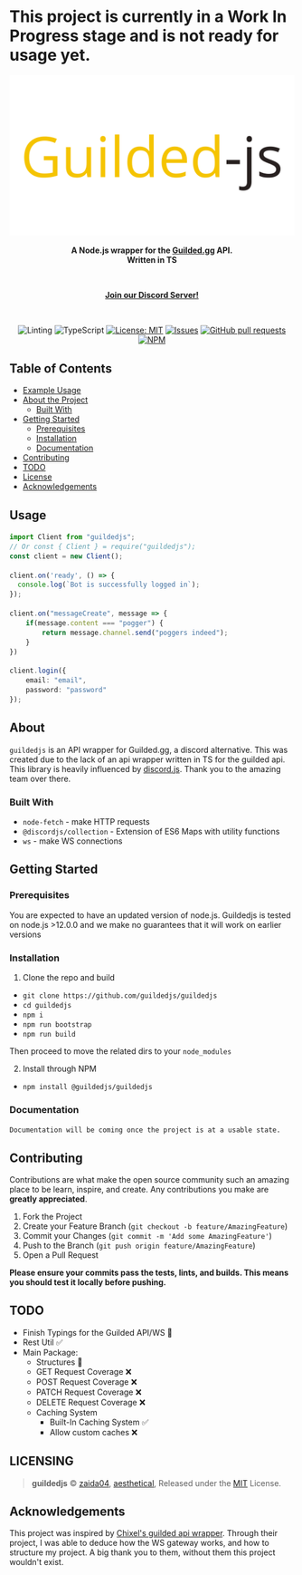 # This project is currently in a Work In Progress stage and is not ready for usage yet.

<div align="center">
    <img src="static/readme-header.png" width="546" alt="guildedjs"/>
    <p><b>A Node.js wrapper for the <a href="https://www.guilded.gg/">Guilded.gg</a> API. <br>Written in TS</b></p><br>
    <p><a href="https://discord.gg/jf66UUN"><b>Join our Discord Server!</b></a></p>
    <br />
    <p>
        <img src="https://github.com/guildedjs/guildedjs/workflows/Linting/badge.svg" alt="Linting">
        <img src="https://github.com/guildedjs/guildedjs/workflows/TypeScript/badge.svg" alt="TypeScript">
        <a href="https://opensource.org/licenses/MIT"><img src="https://img.shields.io/badge/License-MIT-yellow.svg" alt="License: MIT"></a>
        <a href="https://github.com/guildedjs/guildedjs/issues"><img src="https://img.shields.io/github/issues-raw/guildedjs/guildedjs.svg?maxAge=25000" alt="Issues"></a>
        <a href="https://github.com/guildedjs/guildedjs/pulls"><img src="https://img.shields.io/github/issues-pr/guildedjs/guildedjs.svg?style=flat" alt="GitHub pull requests"></a><br>
        <a href="https://npmjs.org/package/@guildedjs/guildedjs"><img src="https://nodei.co/npm/@guildedjs/guildedjs.png" alt="NPM"></a>
    </p>
</div>

## Table of Contents
* [Example Usage](#usage)
* [About the Project](#about)
  * [Built With](#built-with)
* [Getting Started](#getting-started)
  * [Prerequisites](#prerequisites)
  * [Installation](#installation)
  * [Documentation](#documentation)
* [Contributing](#contributing)
* [TODO](#todo)
* [License](#LICENSING)
* [Acknowledgements](#acknowledgements)


## Usage

```ts
import Client from "guildedjs";
// Or const { Client } = require("guildedjs");
const client = new Client();

client.on('ready', () => {
  console.log(`Bot is successfully logged in`);
});

client.on("messageCreate", message => {
    if(message.content === "pogger") {
        return message.channel.send("poggers indeed");
    }
})

client.login({
    email: "email",
    password: "password"
});
```
<!--ABOUT THE PROJECT-->

## About

`guildedjs` is an API wrapper for Guilded.gg, a discord alternative. This was created due to the lack of an api wrapper written in TS for the guilded api. This library is heavily influenced by [discord.js](https://github.com/discordjs/discord.js). Thank you to the amazing team over there.

### Built With
* `node-fetch` - make HTTP requests
* `@discordjs/collection` - Extension of ES6 Maps with utility functions
* `ws` - make WS connections

<!--EMD OF ABOUT THE PROJECT>

<!--GETTING STARTED-->

## Getting Started

### Prerequisites
You are expected to have an updated version of node.js. Guildedjs is tested on node.js >12.0.0 and we make no guarantees that it will work on earlier versions

### Installation
1. Clone the repo and build
- `git clone https://github.com/guildedjs/guildedjs`
- `cd guildedjs`
- `npm i`  
- `npm run bootstrap`  
- `npm run build`  

Then proceed to move the related dirs to your `node_modules`

2. Install through NPM
- `npm install @guildedjs/guildedjs`  

### Documentation
`Documentation will be coming once the project is at a usable state.`

<!--END GETTING STARTED-->

## Contributing

Contributions are what make the open source community such an amazing place to be learn, inspire, and create. Any contributions you make are **greatly appreciated**.

1. Fork the Project
2. Create your Feature Branch (`git checkout -b feature/AmazingFeature`)
3. Commit your Changes (`git commit -m 'Add some AmazingFeature'`)
4. Push to the Branch (`git push origin feature/AmazingFeature`)
5. Open a Pull Request

**Please ensure your commits pass the tests, lints, and builds. This means you should test it locally before pushing.**

## TODO
* Finish Typings for the Guilded API/WS 🚧
* Rest Util ✅
* Main Package:
  * Structures 🚧
  * GET Request Coverage ❌
  * POST Request Coverage ❌
  * PATCH Request Coverage ❌
  * DELETE Request Coverage ❌
  * Caching System
    * Built-In Caching System ✅
    * Allow custom caches ❌
  

## LICENSING  
  
> **guildedjs** © [zaida04](https://github.com/zaida04), [aesthetical](https://github.com/Sxmurai), Released under the [MIT](https://github.com/guildedjs/guildedjs/blob/master/LICENSE) License.  

## Acknowledgements
This project was inspired by [Chixel's guilded api wrapper](https://github.com/Chixel/guilded.js). Through their project, I was able to deduce how the WS gateway works, and how to structure my project. A big thank you to them, without them this project wouldn't exist.
